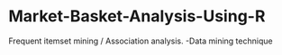 # Market-Basket-Analysis-Using-R
Frequent itemset mining / Association analysis. -Data mining technique

